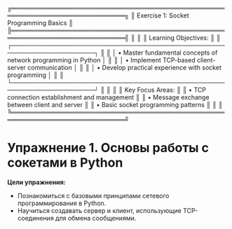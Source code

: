 ╔════════════════════════════════════════════════════════════════════════════╗
║                    Exercise 1: Socket Programming Basics                    ║
╠════════════════════════════════════════════════════════════════════════════╣
║                                                                             ║
║  Learning Objectives:                                                       ║
║  ┌─────────────────────────────────────────────────────────────────────┐   ║
║  │ • Master fundamental concepts of network programming in Python      │   ║
║  │ • Implement TCP-based client-server communication                   │   ║
║  │ • Develop practical experience with socket programming              │   ║
║  └─────────────────────────────────────────────────────────────────────┘   ║
║                                                                             ║
║  Key Focus Areas:                                                           ║
║  • TCP connection establishment and management                            ║
║  • Message exchange between client and server                             ║
║  • Basic socket programming patterns                                      ║
║                                                                             ║
╚════════════════════════════════════════════════════════════════════════════╝

# Упражнение 1. Основы работы с сокетами в Python

**Цели упражнения:**
- Познакомиться с базовыми принципами сетевого программирования в Python.
- Научиться создавать сервер и клиент, использующие TCP-соединения для обмена сообщениями.
